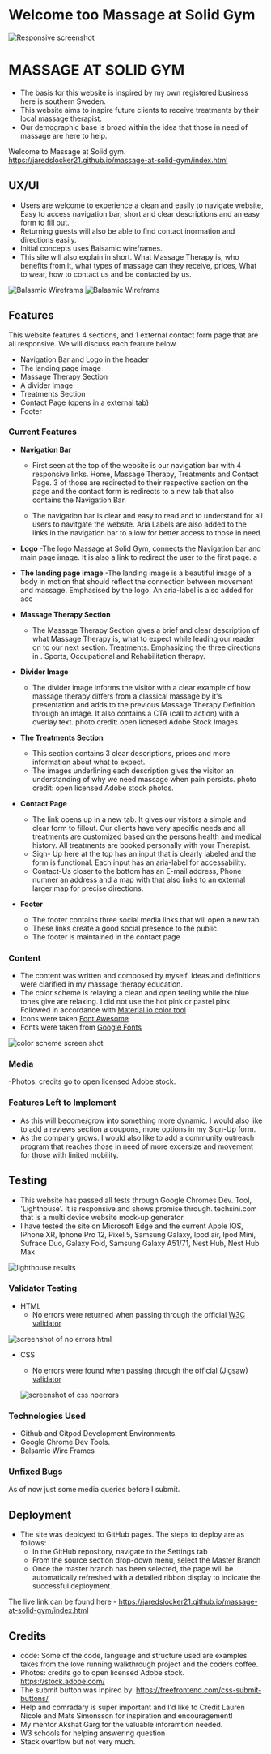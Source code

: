 # Welcome too Massage at Solid Gym

![Responsive screenshot](/assets/images/multi-divice-screenshot.png)

# MASSAGE AT SOLID GYM
- The basis for this website is inspired by my own registered business here is southern Sweden. 
- This website aims to inspire future clients to receive treatments by their local massage therapist.
- Our demographic base is broad within the idea that those in need of massage are here to help.


Welcome to Massage at Solid gym. https://jaredslocker21.github.io/massage-at-solid-gym/index.html

## UX/UI 
 - Users are welcome to experience a clean and easily to navigate website, Easy to access navigation bar, short and clear descriptions and an easy form to fill out.
 - Returning guests will also be able to find contact inormation and directions easily.
 - Initial concepts uses Balsamic wireframes. 
 - This site will also explain in short.  What Massage Therapy is, who benefits from it, what types of massage can they receive, prices, What to wear, how to contact us and be contacted by us.
 

 ![Balasmic Wireframs](/assets/images/baslamic-wire-frame-resize.png) ![Balasmic Wireframs](/assets/images/wireframe2-resized.png)

## Features 
This website features 4 sections, and 1 external contact form page that are all responsive. We will discuss each feature below.
  - Navigation Bar and Logo in the header
  - The landing page image
  - Massage Therapy Section
  - A divider Image
  - Treatments Section 
  - Contact Page (opens in a external tab)
  - Footer

### Current Features

- __Navigation Bar__

  - First seen at the top of the website is our navigation bar with 4 responsive links. Home, Massage Therapy, Treatments and Contact Page. 3 of those are redirected to their respective section on the page and the contact form is redirects to a new tab that also contains the Navigation Bar.
  
  - The navigation bar is clear and easy to read and to understand for all users to navitgate the website. Aria Labels are also added to the links in the navigation bar to allow for better access to those in need.
  
- __Logo__
  -The logo Massage at Solid Gym, connects the Navigation bar and main page image. It is also a link to redirect the user to the first page. a

- __The landing page image__
  -The landing image is a beautiful image of a body in motion that should reflect the connection between movement and massage. Emphasised by the logo. An aria-label is also added for acc
 

- __Massage Therapy Section__
   - The Massage Therapy Section gives a brief and clear description of what Massage Therapy is,  what to expect while leading our reader on to our next section. Treatments.
   Emphasizing the three directions in . Sports, Occupational and Rehabilitation therapy.
   
   
   
- __Divider Image__

  - The divider image informs the visitor with a clear example of how massage therapy differs from a classical massage by it's presentation and adds to the previous Massage Therapy Definition through 
  an image. It also contains a CTA  (call to action) with a overlay text. photo credit: open licnesed Adobe Stock Images.

- __The Treatments Section__ 

   - This section contains 3 clear descriptions, prices and more information about what to expect. 
   - The images underlining each description gives the visitor an understanding of why we need massage when pain persists. 
   photo credit: open licensed Adobe stock photos.


- __Contact Page__
	
	- The link opens up in a new tab. It gives our visitors a simple and clear form to fillout.  Our clients have very specific needs and all treatments are customized based on the persons health and medical history. All treatments are booked
	personally with your Therapist. 
	- Sign- Up here at the top has an input that is clearly labeled and the form is functional. Each input has an aria-label for accessability.
	- Contact-Us closer to the bottom has an E-mail address, Phone numner an address and a map with that also links to an external larger map for precise directions. 

- __Footer__
  
  - The footer contains three social media links that will open a new tab.
  - These links create a good social presence to the public.
  - The footer is maintained in the contact page 

### Content 

- The content was written and composed by myself. Ideas and definitions were clarified in my massage therapy education.
- The color scheme is relaying a clean and open feeling while the blue tones give are relaxing. I did not use the hot pink or pastel pink.
Followed in accordance with [Material.io color tool](https://material.io/) 
- Icons were taken [Font Awesome](https://fontawesome.com/) 
- Fonts were taken from [Google Fonts](https://fonts.google.com/)

![color scheme screen shot](/assets/images/color-scheme-resized%20.png)

### Media

-Photos: credits go to open licensed Adobe stock. 
	
### Features Left to Implement
  - As this will become/grow into something more dynamic. I would also like to add a reviews section a coupons, more options in my Sign-Up form. 
  - As the company grows. I would also like to add a community outreach program that reaches those in need of more excersize and movement for those with linited mobility.
  
## Testing

  - This website has passed all tests through Google Chromes Dev. Tool, 'Lighthouse'. It is responsive and shows promise through.
  techsini.com that is a multi device website mock-up generator. 
  - I have tested the site on Microsoft Edge and the current Apple IOS, IPhone XR, Iphone Pro 12, Pixel 5, Samsung Galaxy, Ipod air, Ipod Mini, Sufrace Duo, Galaxy Fold, Samsung Galaxy A51/71,
    Nest Hub, Nest Hub Max 

![lighthouse results](/assets/images/lighthouse%20performance.png)

### Validator Testing 

- HTML
  - No errors were returned when passing through the official [W3C validator](https://validator.w3.org/nu/?doc=https%3A%2F%2Fcode-institute-org.github.io%2Flove-running-2.0%2Findex.html)

![screenshot of no errors html](/assets/images/hTML-validator-resized.png)

- CSS
  - No errors were found when passing through the official [(Jigsaw) validator](https://jigsaw.w3.org/css-validator/validator?uri=https%3A%2F%2Fvalidator.w3.org%2Fnu%2F%3Fdoc%3Dhttps%253A%252F%252Fcode-institute-org.github.io%252Flove-running-2.0%252Findex.html&profile=css3svg&usermedium=all&warning=1&vextwarning=&lang=en#css)

  ![screenshot of css noerrors](/assets/images/css-validator-resized.png)

### Technologies Used
- Github and Gitpod Development Environments. 
- Google Chrome Dev Tools.
- Balsamic Wire Frames

### Unfixed Bugs

As of now just some media queries before I submit.

## Deployment

- The site was deployed to GitHub pages. The steps to deploy are as follows: 
  - In the GitHub repository, navigate to the Settings tab 
  - From the source section drop-down menu, select the Master Branch
  - Once the master branch has been selected, the page will be automatically refreshed with a detailed ribbon display to indicate the successful deployment. 

The live link can be found here - https://jaredslocker21.github.io/massage-at-solid-gym/index.html

## Credits 

- code: Some of the code, language and structure used are examples takes from the love running walkthrough project and the coders coffee.
- Photos: credits go to open licensed Adobe stock. https://stock.adobe.com/
- The submit button was inpired by:   https://freefrontend.com/css-submit-buttons/
- Help and comradary is super important and I'd like to Credit Lauren Nicole and Mats Simonsson for inspiration and encouragement!
- My mentor Akshat Garg for the valuable inforamtion needed.
- W3 schools for helping answering question
- Stack overflow but not very much.